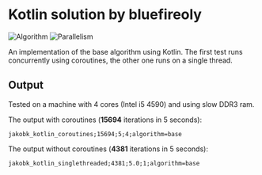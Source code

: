 # Kotlin solution by bluefireoly

![Algorithm](https://img.shields.io/badge/Algorithm-base-green)
![Parallelism](https://img.shields.io/badge/Parallel-yes-green)

An implementation of the base algorithm using Kotlin. The first test runs concurrently using coroutines, the other one
runs on a single thread.

## Output

Tested on a machine with 4 cores (Intel i5 4590) and using slow DDR3 ram.

The output with coroutines (**15694** iterations in 5 seconds):
```
jakobk_kotlin_coroutines;15694;5;4;algorithm=base
```

The output without coroutines (**4381** iterations in 5 seconds):
```
jakobk_kotlin_singlethreaded;4381;5.0;1;algorithm=base
```
